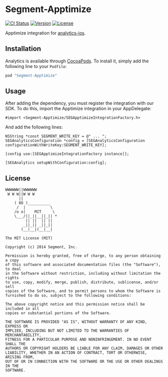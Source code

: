 # Segment-Apptimize

[![CI Status](http://img.shields.io/travis/segment-integrations/analytics-ios-integration-apptimize.svg?style=flat)](https://travis-ci.org/segment-integrations/analytics-ios-integration-apptimize)
[![Version](https://img.shields.io/cocoapods/v/Segment-Apptimize.svg?style=flat)](http://cocoapods.org/pods/Segment-Apptimize)
[![License](https://img.shields.io/cocoapods/l/Segment-Apptimize.svg?style=flat)](http://cocoapods.org/pods/Segment-Apptimize)

Apptimize integration for [analytics-ios](https://github.com/segmentio/analytics-ios).

## Installation

Analytics is available through [CocoaPods](http://cocoapods.org). To install
it, simply add the following line to your `Podfile`:

```ruby
pod "Segment-Apptimize"
```

## Usage

After adding the dependency, you must register the integration with our SDK. To do this, import the Apptimize integration in your AppDelegate:


```
#import <Segment-Apptimize/SEGApptimizeIntegrationFactory.h>
```

And add the following lines:

```
NSString *const SEGMENT_WRITE_KEY = @" ... ";
SEGAnalyticsConfiguration *config = [SEGAnalyticsConfiguration configurationWithWriteKey:SEGMENT_WRITE_KEY];

[config use:[SEGApptimizeIntegrationFactory instance]];

[SEGAnalytics setupWithConfiguration:config];
```


## License

```
WWWWWW||WWWWWW
 W W W||W W W
      ||
    ( OO )__________
     /  |           \
    /o o|    MIT     \
    \___/||_||__||_|| *
         || ||  || ||
        _||_|| _||_||
       (__|__|(__|__|

The MIT License (MIT)

Copyright (c) 2014 Segment, Inc.

Permission is hereby granted, free of charge, to any person obtaining a copy
of this software and associated documentation files (the "Software"), to deal
in the Software without restriction, including without limitation the rights
to use, copy, modify, merge, publish, distribute, sublicense, and/or sell
copies of the Software, and to permit persons to whom the Software is
furnished to do so, subject to the following conditions:

The above copyright notice and this permission notice shall be included in all
copies or substantial portions of the Software.

THE SOFTWARE IS PROVIDED "AS IS", WITHOUT WARRANTY OF ANY KIND, EXPRESS OR
IMPLIED, INCLUDING BUT NOT LIMITED TO THE WARRANTIES OF MERCHANTABILITY,
FITNESS FOR A PARTICULAR PURPOSE AND NONINFRINGEMENT. IN NO EVENT SHALL THE
AUTHORS OR COPYRIGHT HOLDERS BE LIABLE FOR ANY CLAIM, DAMAGES OR OTHER
LIABILITY, WHETHER IN AN ACTION OF CONTRACT, TORT OR OTHERWISE, ARISING FROM,
OUT OF OR IN CONNECTION WITH THE SOFTWARE OR THE USE OR OTHER DEALINGS IN THE
SOFTWARE.
```
